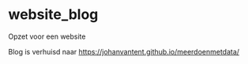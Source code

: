 # website_blog
Opzet voor een website

Blog is verhuisd naar <https://johanvantent.github.io/meerdoenmetdata/>
